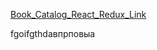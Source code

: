 [Book_Catalog_React_Redux_Link](https://alexeymachehin.github.io/Book_Catalog_React_Redux/)

fgoifgthdавпрповыа
